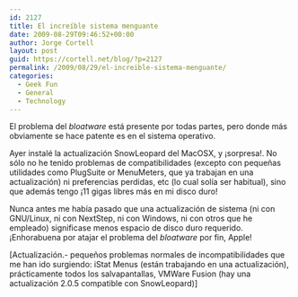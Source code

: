 ```yaml
---
id: 2127
title: El increíble sistema menguante
date: 2009-08-29T09:46:52+00:00
author: Jorge Cortell
layout: post
guid: https://cortell.net/blog/?p=2127
permalink: /2009/08/29/el-increible-sistema-menguante/
categories:
  - Geek Fun
  - General
  - Technology
---
```

El problema del _bloatware_ está presente por todas partes, pero donde más obviamente se hace patente es en el sistema operativo.

Ayer instalé la actualización SnowLeopard del MacOSX, y ¡sorpresa!. No sólo no he tenido problemas de compatibilidades (excepto con pequeñas utilidades como PlugSuite or MenuMeters, que ya trabajan en una actualización) ni preferencias perdidas, etc (lo cual solía ser habitual), sino que además tengo ¡11 gigas libres más en mi disco duro!

Nunca antes me había pasado que una actualización de sistema (ni con GNU/Linux, ni con NextStep, ni con Windows, ni con otros que he empleado) significase menos espacio de disco duro requerido. ¡Enhorabuena por atajar el problema del _bloatware_ por fin, Apple!

[Actualización.- pequeños problemas normales de incompatibilidades que me han ido surgiendo: iStat Menus (están trabajando en una actualización), prácticamente todos los salvapantallas, VMWare Fusion (hay una actualización 2.0.5 compatible con SnowLeopard)]
